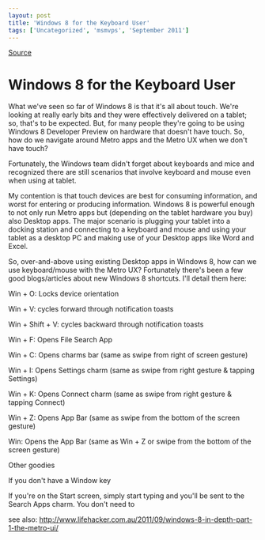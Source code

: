 ```yaml
---
layout: post
title: 'Windows 8 for the Keyboard User'
tags: ['Uncategorized', 'msmvps', 'September 2011']
---
```

[Source](http://blogs.msmvps.com/peterritchie/2011/09/23/windows-8-for-the-keyboard-user/ "Permalink to Windows 8 for the Keyboard User")

# Windows 8 for the Keyboard User

What we've seen so far of Windows 8 is that it's all about touch. We're looking at really early bits and they were effectively delivered on a tablet; so, that's to be expected. But, for many people they're going to be using Windows 8 Developer Preview on hardware that doesn't have touch. So, how do we navigate around Metro apps and the Metro UX when we don't have touch?

Fortunately, the Windows team didn't forget about keyboards and mice and recognized there are still scenarios that involve keyboard and mouse even when using at tablet.

My contention is that touch devices are best for consuming information, and worst for entering or producing information. Windows 8 is powerful enough to not only run Metro apps but (depending on the tablet hardware you buy) also Desktop apps. The major scenario is plugging your tablet into a docking station and connecting to a keyboard and mouse and using your tablet as a desktop PC and making use of your Desktop apps like Word and Excel.

So, over-and-above using existing Desktop apps in Windows 8, how can we use keyboard/mouse with the Metro UX? Fortunately there's been a few good blogs/articles about new Windows 8 shortcuts. I'll detail them here:

Win + O: Locks device orientation

Win + V: cycles forward through notification toasts

Win + Shift + V: cycles backward through notification toasts

Win + F: Opens File Search App

Win + C: Opens charms bar (same as swipe from right of screen gesture)

Win + I: Opens Settings charm (same as swipe from right gesture & tapping Settings)

Win + K: Opens Connect charm (same as swipe from right gesture & tapping Connect)

Win + Z: Opens App Bar (same as swipe from the bottom of the screen gesture)

Win: Opens the App Bar (same as Win + Z or swipe from the bottom of the screen gesture)



Other goodies

If you don't have a Window key

If you're on the Start screen, simply start typing and you'll be sent to the Search Apps charm. You don't need to 

see also: <http://www.lifehacker.com.au/2011/09/windows-8-in-depth-part-1-the-metro-ui/>


